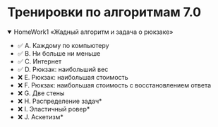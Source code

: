 # Тренировки по алгоритмам 7.0

<details open="true"><summary>HomeWork1 «Жадный алгоритм и задача о рюкзаке»</summary>

   - ✅ A. Каждому по компьютеру
   - ✅ B. Ни больше ни меньше
   - ✅ C. Интернет
   - ✅ D. Рюкзак: наибольший вес
   - ❌ E. Рюкзак: наибольшая стоимость
   - ❌ F. Рюкзак: наибольшая стоимость с восстановлением ответа
   - ❌ G. Две стены
   - ❌ H. Распределение задач*
   - ❌ I. Эластичный ровер*
   - ❌ J. Аскетизм*

</details>
